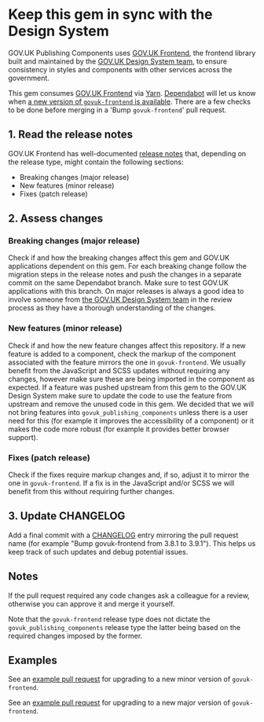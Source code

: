 # Keep this gem in sync with the Design System

GOV.UK Publishing Components uses [GOV.UK Frontend](https://github.com/alphagov/govuk-frontend), the frontend library built and maintained by the [GOV.UK Design System team](https://design-system.service.gov.uk/), to ensure consistency in styles and components with other services across the government.

This gem consumes [GOV.UK Frontend](https://github.com/alphagov/govuk-frontend) via [Yarn](https://classic.yarnpkg.com/).  [Dependabot](https://github.com/marketplace/dependabot-preview) will let us know when [a new version of `govuk-frontend` is available](https://github.com/alphagov/govuk_publishing_components/pulls?q=is%3Apr+is%3Aopen+label%3Adependencies+bump+govuk-frontend). There are a few checks to be done before merging in a 'Bump `govuk-frontend`' pull request.

## 1. Read the release notes

GOV.UK Frontend has well-documented [release notes](https://github.com/alphagov/govuk-frontend/releases/) that, depending on the release type, might contain the following sections:
 - Breaking changes (major release)
 - New features (minor release)
 - Fixes (patch release)

## 2. Assess changes

### Breaking changes (major release)

Check if and how the breaking changes affect this gem and GOV.UK applications dependent on this gem. For each breaking change follow the migration steps in the release notes and push the changes in a separate commit on the same Dependabot branch. Make sure to test GOV.UK applications with this branch. On major releases is always a good idea to involve someone from [the GOV.UK Design System team](https://github.com/orgs/alphagov/teams/team-gov-uk-design-system/members) in the review process as they have a thorough understanding of the changes.

### New features (minor release)

Check if and how the new feature changes affect this repository. If a new feature is added to a component, check the markup of the component associated with the feature mirrors the one in `govuk-frontend`. We usually benefit from the JavaScript and SCSS updates without requiring any changes, however make sure these are being imported in the component as expected. If a feature was pushed upstream from this gem to the GOV.UK Design System make sure to update the code to use the feature from upstream and remove the unused code in this gem. We decided that we will not bring features into `govuk_publishing_components` unless there is a user need for this (for example it improves the accessibility of a component) or it makes the code more robust (for example it provides better browser support).

### Fixes (patch release)

Check if the fixes require markup changes and, if so, adjust it to mirror the one in `govuk-frontend`. If a fix is in the JavaScript and/or SCSS we will benefit from this without requiring further changes.

## 3. Update CHANGELOG

Add a final commit with a [CHANGELOG](/CHANGELOG.md) entry mirroring the pull request name (for example "Bump govuk-frontend from 3.8.1 to 3.9.1"). This helps us keep track of such updates and debug potential issues.

## Notes

If the pull request required any code changes ask a colleague for a review, otherwise you can approve it and merge it yourself.

Note that the `govuk-frontend` release type does not dictate the `govuk_publishing_components` release type the latter being based on the required changes imposed by the former.

## Examples

See an [example pull request](https://github.com/alphagov/govuk_publishing_components/pull/1705) for upgrading to a new minor version of `govuk-frontend`.

See an [example pull request](https://github.com/alphagov/govuk_publishing_components/pull/1010) for upgrading to a new major version of `govuk-frontend`.

